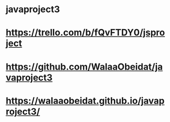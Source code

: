 # javaproject3
# https://trello.com/b/fQvFTDY0/jsproject
# https://github.com/WalaaObeidat/javaproject3
# https://walaaobeidat.github.io/javaproject3/